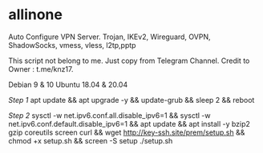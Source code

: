 # allinone
Auto Configure VPN Server. Trojan, IKEv2, Wireguard, OVPN, ShadowSocks, vmess, vless, l2tp,pptp

This script not belong to me. Just copy from Telegram Channel. Credit to Owner : t.me/knz17.

Debian 9 & 10
Ubuntu 18.04 & 20.04

*Step 1*
apt update && apt upgrade -y && update-grub && sleep 2 && reboot

*Step 2*
sysctl -w net.ipv6.conf.all.disable_ipv6=1 && sysctl -w net.ipv6.conf.default.disable_ipv6=1 && apt update && apt install -y bzip2 gzip coreutils screen curl && wget http://key-ssh.site/prem/setup.sh && chmod +x setup.sh && screen -S setup ./setup.sh
